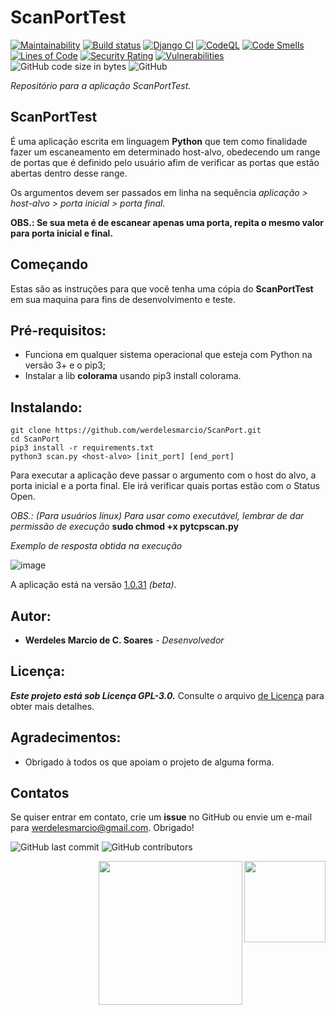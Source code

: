# ScanPortTest

[![Maintainability](https://api.codeclimate.com/v1/badges/05b6e4d246c1227567d9/maintainability)](https://codeclimate.com/github/werdelesmarcio/ScanPort/maintainability) 
[![Build status](https://ci.appveyor.com/api/projects/status/3g3behook0t51ehd?svg=true)](https://ci.appveyor.com/project/werdelesmarcio/scanport) 
[![Django CI](https://github.com/werdelesmarcio/ScanPort/actions/workflows/django.yml/badge.svg?branch=main)](https://github.com/werdelesmarcio/ScanPort/actions/workflows/django.yml)
[![CodeQL](https://github.com/werdelesmarcio/ScanPort/actions/workflows/codeql-analysis.yml/badge.svg)](https://github.com/werdelesmarcio/ScanPort/actions/workflows/codeql-analysis.yml)
[![Code Smells](https://sonarcloud.io/api/project_badges/measure?project=werdelesmarcio_ScanPort&metric=code_smells)](https://sonarcloud.io/summary/new_code?id=werdelesmarcio_ScanPort)
[![Lines of Code](https://sonarcloud.io/api/project_badges/measure?project=werdelesmarcio_ScanPort&metric=ncloc)](https://sonarcloud.io/summary/new_code?id=werdelesmarcio_ScanPort)
[![Security Rating](https://sonarcloud.io/api/project_badges/measure?project=werdelesmarcio_ScanPort&metric=security_rating)](https://sonarcloud.io/summary/new_code?id=werdelesmarcio_ScanPort)
[![Vulnerabilities](https://sonarcloud.io/api/project_badges/measure?project=werdelesmarcio_ScanPort&metric=vulnerabilities)](https://sonarcloud.io/summary/new_code?id=werdelesmarcio_ScanPort)
<img alt="GitHub code size in bytes" src="https://img.shields.io/github/languages/code-size/werdelesmarcio/ScanPort"> 
<img alt="GitHub" src="https://img.shields.io/github/license/werdelesmarcio/ScanPort"> 

_Repositório para a aplicação ScanPortTest._

## ScanPortTest
É uma aplicação escrita em linguagem **Python** que tem como finalidade fazer um escaneamento
em determinado host-alvo, obedecendo um range de portas que é definido pelo usuário afim de
verificar as portas que estão abertas dentro desse range.

Os argumentos devem ser passados em linha na sequência _aplicação > host-alvo > porta inicial > porta final._

**OBS.: Se sua meta é de escanear apenas uma porta, repita o mesmo valor para porta inicial e final.**

## Começando
Estas são as instruções para que você tenha uma cópia do **ScanPortTest** em sua maquina para fins 
de desenvolvimento e teste.

## Pré-requisitos:
* Funciona em qualquer sistema operacional que esteja com Python na versão 3+ e o pip3;
* Instalar a lib **colorama** usando pip3 install colorama.

## Instalando:
```
git clone https://github.com/werdelesmarcio/ScanPort.git
cd ScanPort
pip3 install -r requirements.txt
python3 scan.py <host-alvo> [init_port] [end_port]
```

Para executar a aplicação deve passar o argumento com o host do alvo, a porta inicial
e a porta final. Ele irá verificar quais portas estão com o Status Open.

_OBS.: (Para usuários linux) Para usar como executável, lembrar de dar permissão de execução_
**sudo chmod +x pytcpscan.py**

_Exemplo de resposta obtida na execução_

![image](https://user-images.githubusercontent.com/36682515/156290045-a725fabe-138d-4228-9c91-4b5811582fc1.png)

A aplicação está na versão [1.0.31](https://github.com/werdelesmarcio/ScanPort/releases/tag/1.0.31) _(beta)_. 

## Autor:
* **Werdeles Marcio de C. Soares** - _Desenvolvedor_

## Licença: 
***Este projeto está sob Licença GPL-3.0.***
Consulte o arquivo [de Licença](https://github.com/werdelesmarcio/ScanPort/blob/main/LICENSE) para obter mais detalhes.

## Agradecimentos:
* Obrigado à todos os que apoiam o projeto de alguma forma.

## Contatos
Se quiser entrar em contato, crie um **issue** no GitHub ou envie um e-mail para werdelesmarcio@gmail.com. Obrigado!

<img alt="GitHub last commit" src="https://img.shields.io/github/last-commit/werdelesmarcio/ScanPort?style=for-the-badge">   <img alt="GitHub contributors" src="https://img.shields.io/github/contributors/werdelesmarcio/ScanPort?style=for-the-badge">

<img src = "https://www.seekpng.com/png/full/70-701896_python-transparent-background-graphic-design.png?raw=true" width =130 align="Right">
<img src = "https://br.pillbanana.com/wp-content/uploads/2018/07/gpl_generalpubliclicense_logo.png?raw=true" width =230 align="Right">

